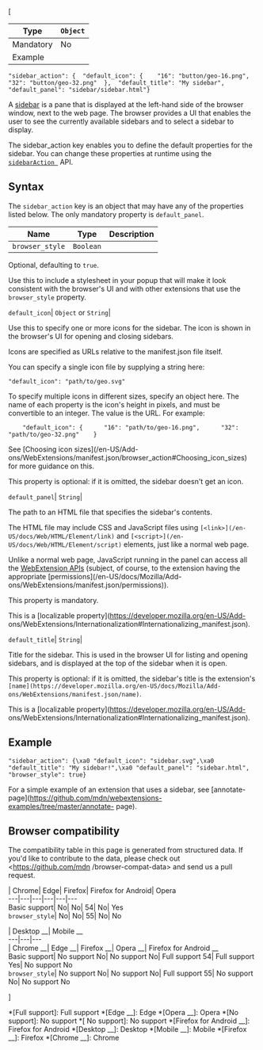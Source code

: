 [

Type| `Object`  
---|---  
Mandatory| No  
Example| 

    
    
    "sidebar_action": {  "default_icon": {    "16": "button/geo-16.png",    "32": "button/geo-32.png"  },  "default_title": "My sidebar",  "default_panel": "sidebar/sidebar.html"}

  


A [sidebar](/en-US/docs/Mozilla/Add-ons/WebExtensions/Sidebars) is a pane that
is displayed at the left-hand side of the browser window, next to the web
page. The browser provides a UI that enables the user to see the currently
available sidebars and to select a sidebar to display.



The sidebar_action key enables you to define the default properties for the
sidebar. You can change these properties at runtime using the [`sidebarAction
`](/en-US/docs/Mozilla/Add-ons/WebExtensions/API/sidebarAction "Gets and sets
properties of an extension's sidebar.") API.



## Syntax



The `sidebar_action` key is an object that may have any of the properties
listed below. The only mandatory property is `default_panel`.

Name| Type| Description  
---|---|---  
`browser_style`| `Boolean`| 

Optional, defaulting to `true`.



Use this to include a stylesheet in your popup that will make it look
consistent with the browser's UI and with other extensions that use the
`browser_style` property.

  
`default_icon`| `Object` or `String`| 

Use this to specify one or more icons for the sidebar. The icon is shown in
the browser's UI for opening and closing sidebars.



Icons are specified as URLs relative to the manifest.json file itself.



You can specify a single icon file by supplying a string here:



    
    
    "default_icon": "path/to/geo.svg"



To specify multiple icons in different sizes, specify an object here. The name
of each property is the icon's height in pixels, and must be convertible to an
integer. The value is the URL. For example:



    
    
        "default_icon": {      "16": "path/to/geo-16.png",      "32": "path/to/geo-32.png"    }



See [Choosing icon sizes](/en-US/Add-
ons/WebExtensions/manifest.json/browser_action#Choosing_icon_sizes) for more
guidance on this.



This property is optional: if it is omitted, the sidebar doesn't get an icon.

  
`default_panel`| `String`| 

The path to an HTML file that specifies the sidebar's contents.



The HTML file may include CSS and JavaScript files using `[<link>](/en-
US/docs/Web/HTML/Element/link)` and `[<script>](/en-
US/docs/Web/HTML/Element/script)` elements, just like a normal web page.



Unlike a normal web page, JavaScript running in the panel can access all the
[WebExtension APIs](/en-US/Add-ons/WebExtensions/API) (subject, of course, to
the extension having the appropriate [permissions](/en-US/docs/Mozilla/Add-
ons/WebExtensions/manifest.json/permissions)).



This property is mandatory.



This is a [localizable property](https://developer.mozilla.org/en-US/Add-
ons/WebExtensions/Internationalization#Internationalizing_manifest.json).

  
`default_title`| `String`| 

Title for the sidebar. This is used in the browser UI for listing and opening
sidebars, and is displayed at the top of the sidebar when it is open.



This property is optional: if it is omitted, the sidebar's title is the
extension's `[name](https://developer.mozilla.org/en-US/docs/Mozilla/Add-
ons/WebExtensions/manifest.json/name)`.



This is a [localizable property](https://developer.mozilla.org/en-US/Add-
ons/WebExtensions/Internationalization#Internationalizing_manifest.json).

  


## Example



    
    
    "sidebar_action": {\xa0 "default_icon": "sidebar.svg",\xa0 "default_title": "My sidebar!",\xa0 "default_panel": "sidebar.html",  "browser_style": true}



For a simple example of an extension that uses a sidebar, see [annotate-
page](https://github.com/mdn/webextensions-examples/tree/master/annotate-
page).



## Browser compatibility



The compatibility table in this page is generated from structured data. If
you'd like to contribute to the data, please check out <https://github.com/mdn
/browser-compat-data> and send us a pull request.



| Chrome| Edge| Firefox| Firefox for Android| Opera  
---|---|---|---|---|---  
Basic support|  No|  No| 54|  No|  Yes  
`browser_style`|  No|  No| 55|  No|  No  
  
| Desktop __| Mobile __  
---|---|---  
| Chrome __| Edge __| Firefox __| Opera __| Firefox for Android __  
Basic support|  No support No| No support No| Full support
54| Full support Yes| No support No  
`browser_style`| No support No| No support No| Full support
55| No support No| No support No  
  
]

  *[Full support]: Full support
  *[Edge __]: Edge
  *[Opera __]: Opera
  *[No support]: No support
  *[ No support]: No support
  *[Firefox for Android __]: Firefox for Android
  *[Desktop __]: Desktop
  *[Mobile __]: Mobile
  *[Firefox __]: Firefox
  *[Chrome __]: Chrome

